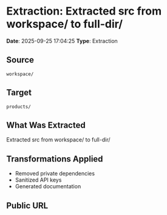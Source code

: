 # Extraction: Extracted src from workspace/ to full-dir/

**Date**: 2025-09-25 17:04:25
**Type**: Extraction

## Source
`workspace/`

## Target
`products/`

## What Was Extracted
Extracted src from workspace/ to full-dir/

## Transformations Applied
- Removed private dependencies
- Sanitized API keys
- Generated documentation

## Public URL

